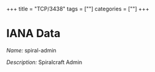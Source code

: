 +++
title = "TCP/3438"
tags = [""]
categories = [""]
+++

# IANA Data

_Name:_ spiral-admin

_Description:_ Spiralcraft Admin

